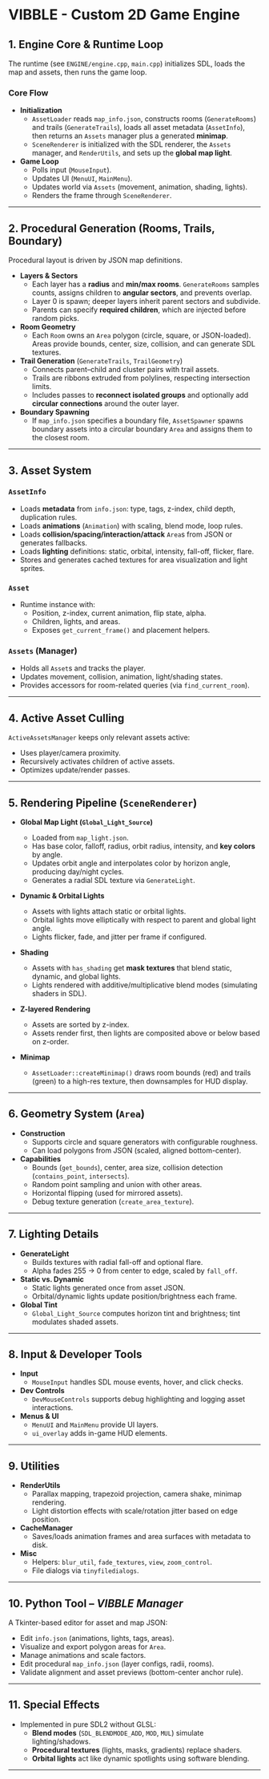 # VIBBLE - Custom 2D Game Engine

## 1. Engine Core & Runtime Loop
The runtime (see `ENGINE/engine.cpp`, `main.cpp`) initializes SDL, loads the map and assets, then runs the game loop.

### Core Flow
- **Initialization**
  - `AssetLoader` reads `map_info.json`, constructs rooms (`GenerateRooms`) and trails (`GenerateTrails`), loads all asset metadata (`AssetInfo`), then returns an `Assets` manager plus a generated **minimap**.
  - `SceneRenderer` is initialized with the SDL renderer, the `Assets` manager, and `RenderUtils`, and sets up the **global map light**.
- **Game Loop**
  - Polls input (`MouseInput`).
  - Updates UI (`MenuUI`, `MainMenu`).
  - Updates world via `Assets` (movement, animation, shading, lights).
  - Renders the frame through `SceneRenderer`.

---

## 2. Procedural Generation (Rooms, Trails, Boundary)
Procedural layout is driven by JSON map definitions.

- **Layers & Sectors**
  - Each layer has a **radius** and **min/max rooms**. `GenerateRooms` samples counts, assigns children to **angular sectors**, and prevents overlap.
  - Layer 0 is spawn; deeper layers inherit parent sectors and subdivide.
  - Parents can specify **required children**, which are injected before random picks.
- **Room Geometry**
  - Each `Room` owns an `Area` polygon (circle, square, or JSON-loaded). Areas provide bounds, center, size, collision, and can generate SDL textures.
- **Trail Generation** (`GenerateTrails`, `TrailGeometry`)
  - Connects parent–child and cluster pairs with trail assets.
  - Trails are ribbons extruded from polylines, respecting intersection limits.
  - Includes passes to **reconnect isolated groups** and optionally add **circular connections** around the outer layer.
- **Boundary Spawning**
  - If `map_info.json` specifies a boundary file, `AssetSpawner` spawns boundary assets into a circular boundary `Area` and assigns them to the closest room.

---

## 3. Asset System

### `AssetInfo`
- Loads **metadata** from `info.json`: type, tags, z-index, child depth, duplication rules.
- Loads **animations** (`Animation`) with scaling, blend mode, loop rules.
- Loads **collision/spacing/interaction/attack** `Area`s from JSON or generates fallbacks.
- Loads **lighting** definitions: static, orbital, intensity, fall-off, flicker, flare.
- Stores and generates cached textures for area visualization and light sprites.

### `Asset`
- Runtime instance with:
  - Position, z-index, current animation, flip state, alpha.
  - Children, lights, and areas.
  - Exposes `get_current_frame()` and placement helpers.

### `Assets` (Manager)
- Holds all `Asset`s and tracks the player.
- Updates movement, collision, animation, light/shading states.
- Provides accessors for room-related queries (via `find_current_room`).

---

## 4. Active Asset Culling
`ActiveAssetsManager` keeps only relevant assets active:
- Uses player/camera proximity.
- Recursively activates children of active assets.
- Optimizes update/render passes.

---

## 5. Rendering Pipeline (`SceneRenderer`)

- **Global Map Light (`Global_Light_Source`)**
  - Loaded from `map_light.json`.
  - Has base color, falloff, radius, orbit radius, intensity, and **key colors** by angle.
  - Updates orbit angle and interpolates color by horizon angle, producing day/night cycles.
  - Generates a radial SDL texture via `GenerateLight`.

- **Dynamic & Orbital Lights**
  - Assets with lights attach static or orbital lights.
  - Orbital lights move elliptically with respect to parent and global light angle.
  - Lights flicker, fade, and jitter per frame if configured.

- **Shading**
  - Assets with `has_shading` get **mask textures** that blend static, dynamic, and global lights.
  - Lights rendered with additive/multiplicative blend modes (simulating shaders in SDL).

- **Z-layered Rendering**
  - Assets are sorted by z-index.
  - Assets render first, then lights are composited above or below based on z-order.

- **Minimap**
  - `AssetLoader::createMinimap()` draws room bounds (red) and trails (green) to a high-res texture, then downsamples for HUD display.

---

## 6. Geometry System (`Area`)
- **Construction**
  - Supports circle and square generators with configurable roughness.
  - Can load polygons from JSON (scaled, aligned bottom-center).
- **Capabilities**
  - Bounds (`get_bounds`), center, area size, collision detection (`contains_point`, `intersects`).
  - Random point sampling and union with other areas.
  - Horizontal flipping (used for mirrored assets).
  - Debug texture generation (`create_area_texture`).

---

## 7. Lighting Details
- **GenerateLight**
  - Builds textures with radial fall-off and optional flare.
  - Alpha fades 255 → 0 from center to edge, scaled by `fall_off`.
- **Static vs. Dynamic**
  - Static lights generated once from asset JSON.
  - Orbital/dynamic lights update position/brightness each frame.
- **Global Tint**
  - `Global_Light_Source` computes horizon tint and brightness; tint modulates shaded assets.

---

## 8. Input & Developer Tools
- **Input**
  - `MouseInput` handles SDL mouse events, hover, and click checks.
- **Dev Controls**
  - `DevMouseControls` supports debug highlighting and logging asset interactions.
- **Menus & UI**
  - `MenuUI` and `MainMenu` provide UI layers.
  - `ui_overlay` adds in-game HUD elements.

---

## 9. Utilities
- **RenderUtils**
  - Parallax mapping, trapezoid projection, camera shake, minimap rendering.
  - Light distortion effects with scale/rotation jitter based on edge position.
- **CacheManager**
  - Saves/loads animation frames and area surfaces with metadata to disk.
- **Misc**
  - Helpers: `blur_util`, `fade_textures`, `view`, `zoom_control`.
  - File dialogs via `tinyfiledialogs`.

---

## 10. Python Tool – *VIBBLE Manager*
A Tkinter-based editor for asset and map JSON:
- Edit `info.json` (animations, lights, tags, areas).
- Visualize and export polygon areas for `Area`.
- Manage animations and scale factors.
- Edit procedural `map_info.json` (layer configs, radii, rooms).
- Validate alignment and asset previews (bottom-center anchor rule).

---

## 11. Special Effects
- Implemented in pure SDL2 without GLSL:
  - **Blend modes** (`SDL_BLENDMODE_ADD`, `MOD`, `MUL`) simulate lighting/shadows.
  - **Procedural textures** (lights, masks, gradients) replace shaders.
  - **Orbital lights** act like dynamic spotlights using software blending.

---
